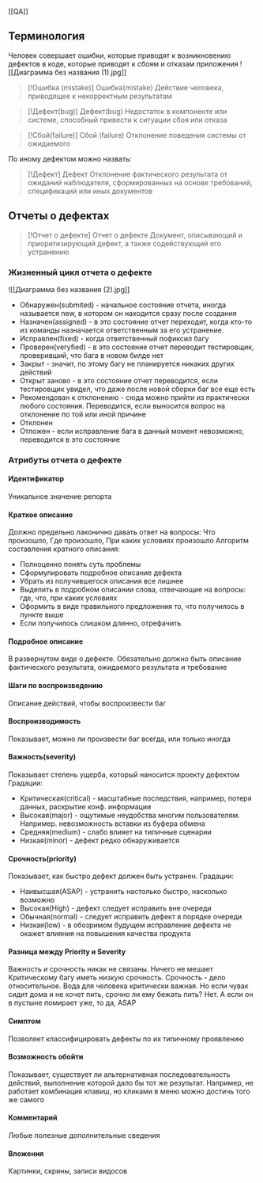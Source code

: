[[QA]]
## Терминология
Человек совершает ошибки, которые приводят к возникновению дефектов в коде, которые приводят к сбоям и отказам приложения
![[Диаграмма без названия (1).jpg]]


> [!Ошибка (mistake)] Ошибка(mistake)
> Действие человека, приводящее к некорректным результатам



> [!Дефект(bug)] Дефект(bug)
> Недостаток в компоненте или системе, способный привести к ситуации сбоя или отказа



> [!Сбой(failure)] Сбой (failure)
> Отклонение поведения системы от ожидаемого

По иному дефектом можно назвать:

> [!Дефект] Дефект
> Отклонение фактического результата от ожиданий наблюдателя, сформированных на основе требований, спецификаций или иных документов

## Отчеты о дефектах

> [!Отчет о дефекте] Отчет о дефекте
> Документ, описывающий и приоритизирующий  дефект, а также содействующий его устранению

### Жизненный цикл отчета о дефекте
![[Диаграмма без названия (2).jpg]]
- Обнаружен(submited) - начальное состояние отчета, иногда называется new, в котором он находится сразу после создания
- Назначен(assigned) - в это состояние отчет переходит, когда кто-то из команды назначается ответственным за его устранение.
- Исправлен(fixed) - когда ответственный пофиксил багу
- Проверен(veryfied) - в это состояние отчет переводит тестировщик, проверивший, что бага в новом билде нет
- Закрыт - значит, по этому багу не планируется никаких других действий
- Открыт заново - в это состояние отчет переводится, если тестировщик увидел, что даже после новой сборки баг все еще есть
- Рекомендован к отклонению - сюда можно прийти из практически любого состояния. Переводится, если выносится вопрос на отклонение по той или иной причине
- Отклонен 
- Отложен - если исправление бага в данный момент невозможно, переводится в это состояние
### Атрибуты отчета о дефекте
#### Идентификатор
Уникальное значение репорта
#### Краткое описание
Должно предельно лаконично давать ответ на вопросы: Что произошло, Где произошло, При каких условиях произошло
Алгоритм составления кратного описания:
- Полноценно понять суть проблемы
- Сформулировать подробное описание дефекта
- Убрать из получившегося описания все лишнее
- Выделить в подробном описании слова, отвечающие на вопросы: где, что, при каких условиях
- Оформить в виде правильного предложения то, что получилось в пункте выше
- Если получилось слишком длинно, отрефачить
#### Подробное описание
В развернутом виде о дефекте. Обязательно должно быть описание фактического результата, ожидаемого результата и требование
#### Шаги по воспроизведению
Описание действий, чтобы воспроизвести баг
#### Воспроизводимость
Показывает, можно ли произвести баг всегда, или только иногда
#### Важность(severity)
Показывает степень ущерба, который наносится проекту дефектом
Градации:
- Критическая(critical) - масштабные последствия, например, потеря данных, раскрытие конф. информации
- Высокая(major) - ощутимые неудобства многим пользователям. Например. невозможность вставки из буфера обмена
- Средняя(medium) - слабо влияет на типичные сценарии
- Низкая(minor) - дефект редко обнаруживается 

#### Срочность(priority)
Показывает, как быстро дефект должен быть устранен.
Градации:
- Наивысшая(ASAP) - устранить настолько быстро, насколько возможно
- Высокая(High) - дефект следует исправить вне очереди
- Обычная(normal) - следует исправить дефект в порядке очереди
- Низкая(low) - в обозримом будущем исправление дефекта не окажет влияния на повышения качества продукта

#### Разница между Priority и Severity
Важность и срочность никак не связаны. Ничего не мешает Критическому багу иметь низкую срочность. Срочность - дело относительное. Вода для человека критически важная. Но если чувак сидит дома и не хочет пить, срочно ли ему бежать пить? Нет. А если он в пустыне помирает уже, то да, ASAP
#### Симптом
Позволяет классифицировать дефекты по их типичному проявлению
#### Возможность обойти
Показывает, существует ли альтернативная последовательность действий, выполнение которой дало бы тот же результат. Например, не работает комбинация клавиш, но кликами в меню можно достичь того же самого
#### Комментарий
Любые полезные дополнительные сведения
#### Вложения
Картинки, скрины, записи видосов




